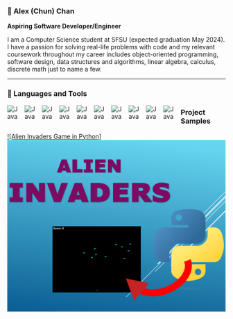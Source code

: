 ### 👋 Alex (Chun) Chan 

**Aspiring Software Developer/Engineer**

I am a Computer Science student at SFSU (expected graduation May 2024).  I have a passion for solving real-life problems with code and my relevant coursework throughout my career includes object-oriented programming, software design, data structures and algorithms, linear algebra, calculus, discrete math just to name a few.

---

### 🧰 Languages and Tools

<img align="left" alt="Java" width="30px" style="padding-right:10px;" src="https://cdn.jsdelivr.net/gh/devicons/devicon/icons/java/java-original.svg" />
<img align="left" alt="Java" width="30px" style="padding-right:10px;" src="https://cdn.jsdelivr.net/gh/devicons/devicon/icons/python/python-original.svg" />
<img align="left" alt="Java" width="30px" style="padding-right:10px;" src="https://cdn.jsdelivr.net/gh/devicons/devicon/icons/c/c-original.svg" />          
<img align="left" alt="Java" width="30px" style="padding-right:10px;" src="https://cdn.jsdelivr.net/gh/devicons/devicon/icons/cplusplus/cplusplus-original.svg" />       
<img align="left" alt="Java" width="30px" style="padding-right:10px;" src="https://cdn.jsdelivr.net/gh/devicons/devicon/icons/html5/html5-original-wordmark.svg" />
<img align="left" alt="Java" width="30px" style="padding-right:10px;" src="https://cdn.jsdelivr.net/gh/devicons/devicon/icons/css3/css3-original-wordmark.svg" />
<img align="left" alt="Java" width="30px" style="padding-right:10px;" src="https://cdn.jsdelivr.net/gh/devicons/devicon/icons/mysql/mysql-original-wordmark.svg" />
<img align="left" alt="Java" width="30px" style="padding-right:10px;" src="https://cdn.jsdelivr.net/gh/devicons/devicon/icons/linux/linux-original.svg" />
<img align="left" alt="Java" width="30px" style="padding-right:10px;" src="https://cdn.jsdelivr.net/gh/devicons/devicon/icons/github/github-original-wordmark.svg" />
<img align="left" alt="Java" width="30px" style="padding-right:10px;" src="https://cdn.jsdelivr.net/gh/devicons/devicon/icons/xcode/xcode-original.svg" />
          
### Project Samples

<!-- BEGIN YOUTUBE-CARDS -->
[![Alien Invaders Game in Python]](https://www.youtube.com/watch?v=EvtWCziTOLg&ab_channel=AlexChan)
<a href="[https://www.youtube.com/watch?v=6u9BrDaSHJc](https://www.youtube.com/watch?v=EvtWCziTOLg&ab_channel=AlexChan)">
  <picture>
    <img src="thumbnail.PNG">
  </picture>
</a>
<!-- END YOUTUBE-CARDS -->
